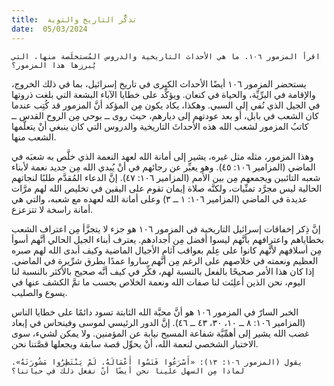 ```yaml
---
title:  تذكُّر التاريخ والتوبة
date:  05/03/2024
---
```


`اقرأ المزمور ١٠٦. ما هي الأحداث التاريخية والدروس المُستخلَصة منها، التي يُبرزها هذا المزمور؟`

يستحضر المزمور ١٠٦ أيضًا الأحداث الكبرى في تاريخ إسرائيل، بما في ذلك الخروج، والإقامة في البرِّيِّة، والحياة في كنعان. ويؤكِّد على خطايا الآباء البشعة التي بلغت ذروتها في الجيل الذي نُفي إلى السبي. وهكذا، يكاد يكون مِن المؤكد أنَّ المزمور قد كُتِب عندما كان الشعب في بابل، أو بعد عودتهم إلى ديارهم، حيث روى ــ بوحي مِن الروح القدس ــ كاتبُ المزمور لشعب الله هذه الأحداثَ التاريخية والدروس التي كان ينبغي أنْ يتعلَّمها الشعب منها.

وهذا المزمور، مثله مثل غيره، يشير إلى أمانة الله لعهد النعمة الذي خلَّص به شعبَه في الماضي (المزامير ١٠٦: ٤٥). وهو يعبِّر عن رجائهم في أنْ يُبدي الله مِن جديد نعمة لأبناء شعبه التائبين ويجمعهم مِن بين الأمم (المزامير ١٠٦: ٤٧). إنَّ الدعاء المُقدَّم طلبًا لنجاتهم الحالية ليس مجرَّد تمنِّيات، ولكنَّه صلاة إيمان تقوم على اليقين في تخليص الله لهم مرَّات عديدة في الماضي (المزامير ١٠٦: ١ ــ ٣) وعلى أمانة الله لعهده مع شعبه، والتي هي أمانة راسخة لا تتزعزع.

إنَّ ذِكر إخفاقات إسرائيل التاريخية في المزمور ١٠٦ هو جزء لا يتجزَّأ مِن اعتراف الشعب بخطاياهم واعترافهم بأنَّهم ليسوا أفضل مِن أجدادهم. يعترف أبناء الجيل الحالي أنَّهم أسوأ مِن أسلافهم لأنَّهم كانوا على عِلم بعواقب آثام الأجيال الماضية وكيف أبدى الله لهم صبره العظيم ونعمته في خلاصهم على الرغم مِن أنَّهم ساروا عمدًا بطرق شرِّيرة في الماضي. إذا كان هذا الأمر صحيحًا بالفعل بالنسبة لهم، فكِّر في كيف أنَّه صحيح بالأكثر بالنسبة لنا اليوم، نحن الذين أعلِنَت لنا صفات الله ونعمة الخلاص بحسب ما تمَّ الكشف عنها في يسوع والصليب.

الخبر السارّ في المزمور ١٠٦ هو أنَّ محبَّة الله الثابتة تسود دائمًا على خطايا الناس (المزامير ١٠٦: ٨ ــ ١٠، ٣٠، ٤٣ ــ ٤٦). إنَّ الدور الرئيسي لموسى وفينحاس في إبعاد غضب الله يشير إلى أهمِّيَّة شفاعة المسيح نيابة عن المؤمنين. ولا يمكن لشيء، سوى الاختبار الشخصي لنعمة الله، أنْ يحوِّل قصة سابقة ويجعلها قصَّتنا نحن.

`يقول (المزمور ١٠٦: ١٣): «أَسْرَعُوا فَنَسُوا أَعْمَالَهُ. لَمْ يَنْتَظِرُوا مَشُورَتَهُ». لماذا مِن السهل علينا نحن أيضًا أنْ نفعل ذلك في حياتنا؟`